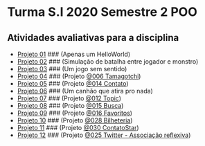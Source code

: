 # Turma S.I 2020 Semestre 2 POO

## Atividades avaliativas para a disciplina

- [Projeto 01](https://github.com/sydo26/POO-2020-2/tree/main/Projeto%2001) ### (Apenas um HelloWorld)
- [Projeto 02](https://github.com/sydo26/POO-2020-2/tree/main/Projeto%2002) ### (Simulação de batalha entre jogador e monstro)
- [Projeto 03](https://github.com/sydo26/POO-2020-2/tree/main/Projeto%2003) ### (Um jogo sem sentido)
- [Projeto 04](https://github.com/sydo26/POO-2020-2/tree/main/Projeto%2004) ### (Projeto [@006 Tamagotchi](https://github.com/qxcodepoo/arcade/tree/master/base/006))
- [Projeto 05](https://github.com/sydo26/POO-2020-2/tree/main/Projeto%2005) ### (Projeto [@014 Contato](https://github.com/qxcodepoo/arcade/tree/master/base/014))
- [Projeto 06](https://github.com/sydo26/POO-2020-2/tree/main/Projeto%2006) ### (Um canhão que atira pro nada)
- [Projeto 07](https://github.com/sydo26/POO-2020-2/tree/main/Projeto%2007) ### (Projeto [@012 Topic](https://github.com/qxcodepoo/arcade/tree/master/base/012))
- [Projeto 08](https://github.com/sydo26/POO-2020-2/tree/main/Projeto%2008) ### (Projeto [@015 Busca](https://github.com/qxcodepoo/arcade/tree/master/base/015))
- [Projeto 09](https://github.com/sydo26/POO-2020-2/tree/main/Projeto%2009) ### (Projeto [@016 Favoritos](https://github.com/qxcodepoo/arcade/tree/master/base/016))
- [Projeto 10](https://github.com/sydo26/POO-2020-2/tree/main/Projeto%2010) ### (Projeto [@028 Bilheteria](https://github.com/qxcodepoo/arcade/blob/master/base/028))
- [Projeto 11](https://github.com/sydo26/POO-2020-2/tree/main/Projeto%2011) ### (Projeto [@030 ContatoStar](https://github.com/qxcodepoo/arcade/tree/master/base/030))
- [Projeto 12](https://github.com/sydo26/POO-2020-2/tree/main/Projeto%2012) ### (Projeto [@025 Twitter - Associação reflexiva](https://github.com/qxcodepoo/arcade/blob/master/base/025))
